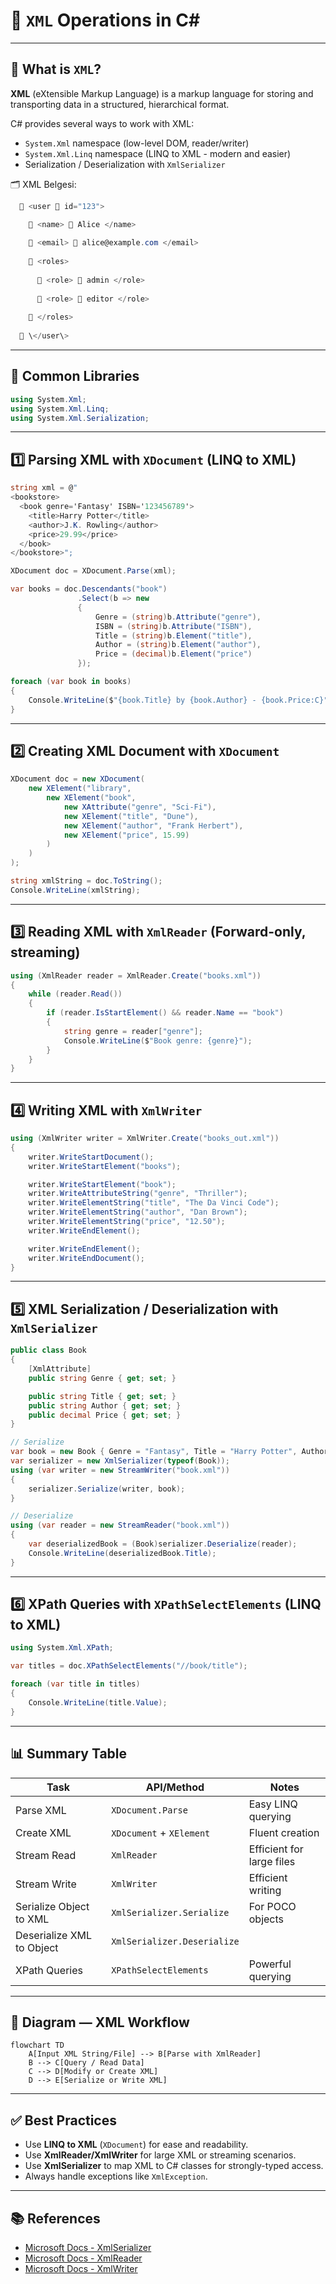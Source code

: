 # 📗 `XML` Operations in C#

---

## 📌 What is `XML`?

**XML** (eXtensible Markup Language) is a markup language for storing and transporting data in a structured, hierarchical format.

C# provides several ways to work with XML:

- `System.Xml` namespace (low-level DOM, reader/writer)
- `System.Xml.Linq` namespace (LINQ to XML - modern and easier)
- Serialization / Deserialization with `XmlSerializer`

🗂️ XML Belgesi:
```csharp
  🔖 <user 🧷 id="123">

    🔖 <name> 📄 Alice </name>
  
    🔖 <email> 📄 alice@example.com </email>
  
    🔖 <roles>
  
      🔖 <role> 📄 admin </role>
    
      🔖 <role> 📄 editor </role>
    
    🔖 </roles>
  
  🔖 \</user\>
```

---

## 🔧 Common Libraries

```csharp
using System.Xml;
using System.Xml.Linq;
using System.Xml.Serialization;
```

---

## 1️⃣ Parsing XML with `XDocument` (LINQ to XML)

```csharp
string xml = @"
<bookstore>
  <book genre='Fantasy' ISBN='123456789'>
    <title>Harry Potter</title>
    <author>J.K. Rowling</author>
    <price>29.99</price>
  </book>
</bookstore>";

XDocument doc = XDocument.Parse(xml);

var books = doc.Descendants("book")
               .Select(b => new
               {
                   Genre = (string)b.Attribute("genre"),
                   ISBN = (string)b.Attribute("ISBN"),
                   Title = (string)b.Element("title"),
                   Author = (string)b.Element("author"),
                   Price = (decimal)b.Element("price")
               });

foreach (var book in books)
{
    Console.WriteLine($"{book.Title} by {book.Author} - {book.Price:C}");
}
```

---

## 2️⃣ Creating XML Document with `XDocument`

```csharp
XDocument doc = new XDocument(
    new XElement("library",
        new XElement("book",
            new XAttribute("genre", "Sci-Fi"),
            new XElement("title", "Dune"),
            new XElement("author", "Frank Herbert"),
            new XElement("price", 15.99)
        )
    )
);

string xmlString = doc.ToString();
Console.WriteLine(xmlString);
```

---

## 3️⃣ Reading XML with `XmlReader` (Forward-only, streaming)

```csharp
using (XmlReader reader = XmlReader.Create("books.xml"))
{
    while (reader.Read())
    {
        if (reader.IsStartElement() && reader.Name == "book")
        {
            string genre = reader["genre"];
            Console.WriteLine($"Book genre: {genre}");
        }
    }
}
```

---

## 4️⃣ Writing XML with `XmlWriter`

```csharp
using (XmlWriter writer = XmlWriter.Create("books_out.xml"))
{
    writer.WriteStartDocument();
    writer.WriteStartElement("books");

    writer.WriteStartElement("book");
    writer.WriteAttributeString("genre", "Thriller");
    writer.WriteElementString("title", "The Da Vinci Code");
    writer.WriteElementString("author", "Dan Brown");
    writer.WriteElementString("price", "12.50");
    writer.WriteEndElement();

    writer.WriteEndElement();
    writer.WriteEndDocument();
}
```

---

## 5️⃣ XML Serialization / Deserialization with `XmlSerializer`

```csharp
public class Book
{
    [XmlAttribute]
    public string Genre { get; set; }

    public string Title { get; set; }
    public string Author { get; set; }
    public decimal Price { get; set; }
}

// Serialize
var book = new Book { Genre = "Fantasy", Title = "Harry Potter", Author = "J.K. Rowling", Price = 29.99m };
var serializer = new XmlSerializer(typeof(Book));
using (var writer = new StreamWriter("book.xml"))
{
    serializer.Serialize(writer, book);
}

// Deserialize
using (var reader = new StreamReader("book.xml"))
{
    var deserializedBook = (Book)serializer.Deserialize(reader);
    Console.WriteLine(deserializedBook.Title);
}
```

---

## 6️⃣ XPath Queries with `XPathSelectElements` (LINQ to XML)

```csharp
using System.Xml.XPath;

var titles = doc.XPathSelectElements("//book/title");

foreach (var title in titles)
{
    Console.WriteLine(title.Value);
}
```

---

## 📊 Summary Table

| Task                      | API/Method                       | Notes                         |
|---------------------------|---------------------------------|-------------------------------|
| Parse XML                 | `XDocument.Parse`                | Easy LINQ querying             |
| Create XML                | `XDocument` + `XElement`         | Fluent creation                |
| Stream Read              | `XmlReader`                      | Efficient for large files      |
| Stream Write             | `XmlWriter`                      | Efficient writing              |
| Serialize Object to XML  | `XmlSerializer.Serialize`        | For POCO objects              |
| Deserialize XML to Object | `XmlSerializer.Deserialize`      |                              |
| XPath Queries             | `XPathSelectElements`             | Powerful querying              |

---

## 🧭 Diagram — XML Workflow

```mermaid
flowchart TD
    A[Input XML String/File] --> B[Parse with XmlReader]
    B --> C[Query / Read Data]
    C --> D[Modify or Create XML]
    D --> E[Serialize or Write XML]
```

---

## ✅ Best Practices

- Use **LINQ to XML** (`XDocument`) for ease and readability.
- Use **XmlReader/XmlWriter** for large XML or streaming scenarios.
- Use **XmlSerializer** to map XML to C# classes for strongly-typed access.
- Always handle exceptions like `XmlException`.

---

## 📚 References

- [Microsoft Docs - XmlSerializer](https://learn.microsoft.com/en-us/dotnet/api/system.xml.serialization.xmlserializer)
- [Microsoft Docs - XmlReader](https://learn.microsoft.com/en-us/dotnet/api/system.xml.xmlreader)
- [Microsoft Docs - XmlWriter](https://learn.microsoft.com/en-us/dotnet/api/system.xml.xmlwriter)
